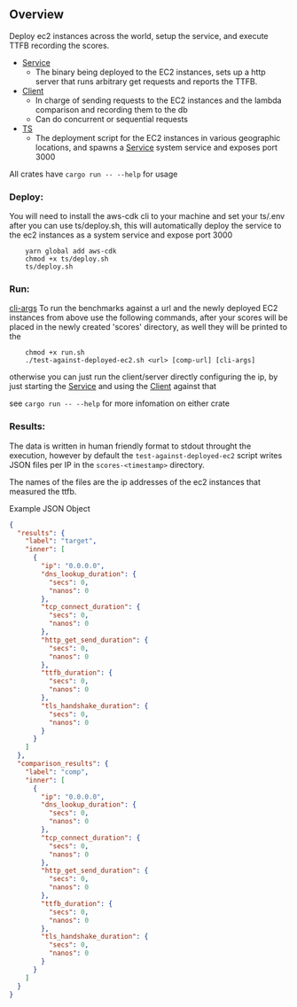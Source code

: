 ## Overview

Deploy ec2 instances across the world, setup the service, and execute TTFB recording the scores.

- [Service](service/)
  - The binary being deployed to the EC2 instances, sets up a http server that runs arbitrary get requests and reports the TTFB.
- [Client](client/)
  - In charge of sending requests to the EC2 instances and the lambda comparison and recording them to the db
  - Can do concurrent or sequential requests
- [TS](ts/)
  - The deployment script for the EC2 instances in various geographic locations, and spawns a [Service](service/) system service and exposes port 3000

All crates have `cargo run -- --help` for usage

### Deploy:

You will need to install the aws-cdk cli to your machine and set your ts/.env after you can use ts/deploy.sh,
this will automatically deploy the service to the ec2 instances as a system service and expose port 3000

```
    yarn global add aws-cdk
    chmod +x ts/deploy.sh
    ts/deploy.sh
```

### Run:

[cli-args](client/src/main.rs#L11)
To run the benchmarks against a url and the newly deployed EC2 instances from above use the following commands, after your scores will be placed in the newly created 'scores' directory, as well they will be printed to the

```
    chmod +x run.sh
    ./test-against-deployed-ec2.sh <url> [comp-url] [cli-args]
```

otherwise you can just run the client/server directly configuring the ip, by just starting the [Service](service/)
and using the [Client](client/) against that

see `cargo run -- --help` for more infomation on either crate

### Results:

The data is written in human friendly format to stdout throught the execution, however by default the `test-against-deployed-ec2` script writes JSON files per IP in the `scores-<timestamp>` directory.

The names of the files are the ip addresses of the ec2 instances that measured the ttfb.

Example JSON Object

```json
{
  "results": {
    "label": "target",
    "inner": [
      {
        "ip": "0.0.0.0",
        "dns_lookup_duration": {
          "secs": 0,
          "nanos": 0
        },
        "tcp_connect_duration": {
          "secs": 0,
          "nanos": 0
        },
        "http_get_send_duration": {
          "secs": 0,
          "nanos": 0
        },
        "ttfb_duration": {
          "secs": 0,
          "nanos": 0
        },
        "tls_handshake_duration": {
          "secs": 0,
          "nanos": 0
        }
      }
    ]
  },
  "comparison_results": {
    "label": "comp",
    "inner": [
      {
        "ip": "0.0.0.0",
        "dns_lookup_duration": {
          "secs": 0,
          "nanos": 0
        },
        "tcp_connect_duration": {
          "secs": 0,
          "nanos": 0
        },
        "http_get_send_duration": {
          "secs": 0,
          "nanos": 0
        },
        "ttfb_duration": {
          "secs": 0,
          "nanos": 0
        },
        "tls_handshake_duration": {
          "secs": 0,
          "nanos": 0
        }
      }
    ]
  }
}
```
